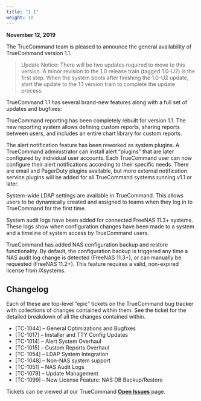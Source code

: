 ```yaml
---
title: "1.1"
weight: 18
---
```


**November 12, 2019**

The TrueCommand team is pleased to announce the general availability of TrueCommand version 1.1.

> Update Notice: There will be two updates required to move to this version. A minor revision to the 1.0 release train (tagged 1.0-U2) is the first step. When the system boots after finishing the 1.0-U2 update, start the update to the 1.1 version train to complete the update process.

TrueCommand 1.1 has several brand-new features along with a full set of updates and bugfixes:

TrueCommand reporting has been completely rebuilt for version 1.1. The new reporting system allows defining custom reports, sharing reports between users, and includes an entire chart library for custom reports.

The alert notification feature has been reworked as system plugins. A TrueCommand administrator can install alert “plugins” that are later configured by individual user accounts. Each TrueCommand user can now configure their alert notifications according to their specific needs. There are email and PagerDuty plugins available, but more external notification service plugins will be added for all TrueCommand systems running v1.1 or later.

System-wide LDAP settings are available in TrueCommand. This allows users to be dynamically created and assigned to teams when they log in to TrueCommand for the first time.

System audit logs have been added for connected FreeNAS 11.3+ systems. These logs show when configuration changes have been made to a system and a timeline of system access by TrueCommand users.

TrueCommand has added NAS configuration backup and restore functionality. By default, the configuration backup is triggered any time a NAS audit log change is detected (FreeNAS 11.3+), or can manually be requested (FreeNAS 11.2+). This feature requires a valid, non-expired license from iXsystems.

## Changelog

Each of these are top-level “epic” tickets on the TrueCommand bug tracker with collections of changes contained within them. See the ticket for the detailed breakdown of all the changes contained within.

+ [TC-1044] – General Optimizations and Bugfixes
+ [TC-1017] – Installer and TTY Config Updates
+ [TC-1014] – Alert System Overhaul
+ [TC-1015] – Custom Reports Overhaul
+ [TC-1054] – LDAP System Integration
+ [TC-1048] – Non-NAS system support
+ [TC-1051] – NAS Audit Logs
+ [TC-1079] – Update Management
+ [TC-1099] – New License Feature: NAS DB Backup/Restore

Tickets can be viewed at our TrueCommand  [**Open Issues**](https://jira.ixsystems.com/projects/TC/issues/) page.
